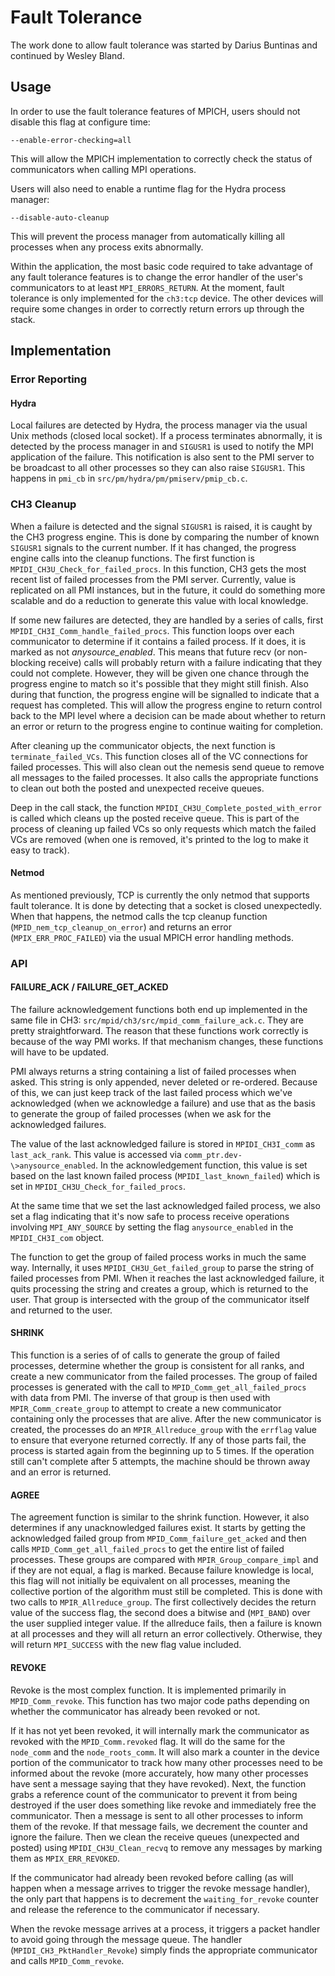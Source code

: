# Fault Tolerance

The work done to allow fault tolerance was started by Darius Buntinas
and continued by Wesley Bland.

## Usage

In order to use the fault tolerance features of MPICH, users should not
disable this flag at configure time:

```
--enable-error-checking=all
```

This will allow the MPICH implementation to correctly check the status
of communicators when calling MPI operations.

Users will also need to enable a runtime flag for the Hydra process
manager:

```
--disable-auto-cleanup
```

This will prevent the process manager from automatically killing all
processes when any process exits abnormally.

Within the application, the most basic code required to take advantage
of any fault tolerance features is to change the error handler of the
user's communicators to at least `MPI_ERRORS_RETURN`. At the moment,
fault tolerance is only implemented for the `ch3:tcp` device. The
other devices will require some changes in order to correctly return
errors up through the stack.

## Implementation

### Error Reporting

#### Hydra

Local failures are detected by Hydra, the process manager via the usual
Unix methods (closed local socket). If a process terminates abnormally,
it is detected by the process manager in and `SIGUSR1` is used to
notify the MPI application of the failure. This notification is also
sent to the PMI server to be broadcast to all other processes so they
can also raise `SIGUSR1`. This happens in `pmi_cb` in
`src/pm/hydra/pm/pmiserv/pmip_cb.c`.

### CH3 Cleanup

When a failure is detected and the signal `SIGUSR1` is raised, it is
caught by the CH3 progress engine. This is done by comparing the number
of known `SIGUSR1` signals to the current number. If it has changed,
the progress engine calls into the cleanup functions. The first function
is `MPIDI_CH3U_Check_for_failed_procs`. In this function, CH3
gets the most recent list of failed processes from the PMI server.
Currently, value is replicated on all PMI instances, but in the future,
it could do something more scalable and do a reduction to generate this
value with local knowledge.

If some new failures are detected, they are handled by a series of
calls, first `MPIDI_CH3I_Comm_handle_failed_procs`. This function
loops over each communicator to determine if it contains a failed
process. If it does, it is marked as not *anysource_enabled*. This
means that future recv (or non-blocking receive) calls will probably
return with a failure indicating that they could not complete. However,
they will be given one chance through the progress engine to match so
it's possible that they might still finish. Also during that function,
the progress engine will be signalled to indicate that a request has
completed. This will allow the progress engine to return control back to
the MPI level where a decision can be made about whether to return an
error or return to the progress engine to continue waiting for
completion.

After cleaning up the communicator objects, the next function is
`terminate_failed_VCs`. This function closes all of the VC
connections for failed processes. This will also clean out the nemesis
send queue to remove all messages to the failed processes. It also calls
the appropriate functions to clean out both the posted and unexpected
receive queues.

Deep in the call stack, the function
`MPIDI_CH3U_Complete_posted_with_error` is called which cleans up
the posted receive queue. This is part of the process of cleaning up
failed VCs so only requests which match the failed VCs are removed (when
one is removed, it's printed to the log to make it easy to track).

#### Netmod

As mentioned previously, TCP is currently the only netmod that supports
fault tolerance. It is done by detecting that a socket is closed
unexpectedly. When that happens, the netmod calls the tcp cleanup
function (`MPID_nem_tcp_cleanup_on_error`) and returns an error
(`MPIX_ERR_PROC_FAILED`) via the usual MPICH error handling
methods.

### API

#### FAILURE_ACK / FAILURE_GET_ACKED

The failure acknowledgement functions both end up implemented in the
same file in CH3: `src/mpid/ch3/src/mpid_comm_failure_ack.c`. They
are pretty straightforward. The reason that these functions work
correctly is because of the way PMI works. If that mechanism changes,
these functions will have to be updated.

PMI always returns a string containing a list of failed processes when
asked. This string is only appended, never deleted or re-ordered.
Because of this, we can just keep track of the last failed process which
we've acknowledged (when we acknowledge a failure) and use that as the
basis to generate the group of failed processes (when we ask for the
acknowledged failures.

The value of the last acknowledged failure is stored in
`MPIDI_CH3I_comm` as `last_ack_rank`. This value is accessed via
`comm_ptr.dev-\>anysource_enabled`. In the acknowledgement function,
this value is set based on the last known failed process
(`MPIDI_last_known_failed`) which is set in
`MPIDI_CH3U_Check_for_failed_procs`.

At the same time that we set the last acknowledged failed process, we
also set a flag indicating that it's now safe to process receive
operations involving `MPI_ANY_SOURCE` by setting the flag
`anysource_enabled` in the `MPIDI_CH3I_com` object.

The function to get the group of failed process works in much the same
way. Internally, it uses `MPIDI_CH3U_Get_failed_group` to parse
the string of failed processes from PMI. When it reaches the last
acknowledged failure, it quits processing the string and creates a
group, which is returned to the user. That group is intersected with the
group of the communicator itself and returned to the user.

#### SHRINK

This function is a series of of calls to generate the group of failed
processes, determine whether the group is consistent for all ranks, and
create a new communicator from the failed processes. The group of failed
processes is generated with the call to
`MPID_Comm_get_all_failed_procs` with data from PMI. The inverse
of that group is then used with `MPIR_Comm_create_group` to attempt
to create a new communicator containing only the processes that are
alive. After the new communicator is created, the processes do an
`MPIR_Allreduce_group` with the `errflag` value to ensure that
everyone returned correctly. If any of those parts fail, the process is
started again from the beginning up to 5 times. If the operation still
can't complete after 5 attempts, the machine should be thrown away and
an error is returned.

#### AGREE

The agreement function is similar to the shrink function. However, it
also determines if any unacknowledged failures exist. It starts by
getting the acknowledged failed group from
`MPID_Comm_failure_get_acked` and then calls
`MPID_Comm_get_all_failed_procs` to get the entire list of failed
processes. These groups are compared with `MPIR_Group_compare_impl`
and if they are not equal, a flag is marked. Because failure knowledge
is local, this flag will not initially be equivalent on all processes,
meaning the collective portion of the algorithm must still be completed.
This is done with two calls to `MPIR_Allreduce_group`. The first
collectively decides the return value of the success flag, the second
does a bitwise and (`MPI_BAND`) over the user supplied integer value.
If the allreduce fails, then a failure is known at all processes and
they will all return an error collectively. Otherwise, they will return
`MPI_SUCCESS` with the new flag value included.

#### REVOKE

Revoke is the most complex function. It is implemented primarily in
`MPID_Comm_revoke`. This function has two major code paths depending
on whether the communicator has already been revoked or not.

If it has not yet been revoked, it will internally mark the communicator
as revoked with the `MPID_Comm.revoked` flag. It will do the same for
the `node_comm` and the `node_roots_comm`. It will also mark a
counter in the device portion of the communicator to track how many
other processes need to be informed about the revoke (more accurately,
how many other processes have sent a message saying that they have
revoked). Next, the function grabs a reference count of the communicator
to prevent it from being destroyed if the user does something like
revoke and immediately free the communicator. Then a message is sent to
all other processes to inform them of the revoke. If that message fails,
we decrement the counter and ignore the failure. Then we clean the
receive queues (unexpected and posted) using
`MPIDI_CH3U_Clean_recvq` to remove any messages by marking them as
`MPIX_ERR_REVOKED`.

If the communicator had already been revoked before calling (as will
happen when a message arrives to trigger the revoke message handler),
the only part that happens is to decrement the `waiting_for_revoke`
counter and release the reference to the communicator if necessary.

When the revoke message arrives at a process, it triggers a packet
handler to avoid going through the message queue. The handler
(`MPIDI_CH3_PktHandler_Revoke`) simply finds the appropriate
communicator and calls `MPID_Comm_revoke`.
